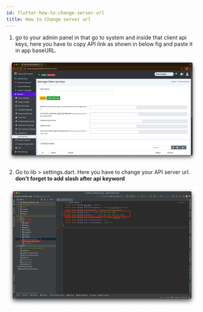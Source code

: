 ```yaml
---
id: flutter-how-to-change-server-url
title: How to Change server url
---
```


1. go to your admin panel in that go to system and inside that client api keys, here you have to copy API link as shown in below fig and paste it in app baseURL.

![eShop](/img/serverurladmin.png)

2. Go to lib > settings.dart. Here you have to change your API server url. **don't forget to add slash after api keyword** 

![eShop](/img/serverurl.png)